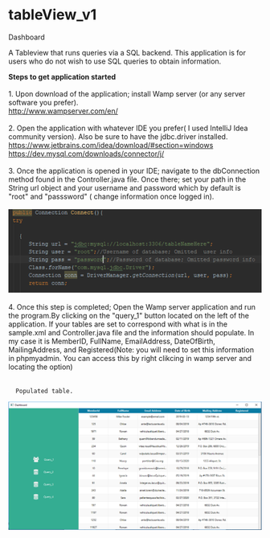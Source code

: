 # tableView_v1
Dashboard

A Tableview that runs queries via a SQL backend. This application is for users who do not wish to use SQL queries to obtain information.

**Steps to get application started**<br><br>
      1. Upon download of the application; install Wamp server (or any server software you prefer).<br>
            http://www.wampserver.com/en/<br><br>
      2. Open the application with whatever IDE you prefer( I used IntelliJ Idea community version). Also be sure to have the jdbc.driver installed.<br>
            https://www.jetbrains.com/idea/download/#section=windows<br>
            https://dev.mysql.com/downloads/connector/j/<br><br>
      3. Once the application is opened in your IDE; navigate to the dbConnection method found in the Controller.java file. Once there; set your path in the String url object and your username and password which by default is "root" and "passsword" ( change information once logged in).<br><br>
      ![Screen](https://github.com/fowler-mychale/tableView_v1/blob/master/dbConnect.PNG?raw=true)<br><br>
      4. Once this step is completed; Open the Wamp server application and run the program.By clicking on the "query_1" button located on the left of the application. If your tables are set to correspond with what is in the sample.xml and Controller.java file and  the information should populate. In my case it is MemberID, FullName, EmailAddress, DateOfBirth, MailingAddress, and Registered(Note: you will need to set this information in phpmyadmin. You can access this by right clikcing in wamp server and locating the option)<br><br>
      
      
      Populated table.
![Screen](https://github.com/fowler-mychale/tableView_v1/blob/master/Capture.PNG?raw=true)

